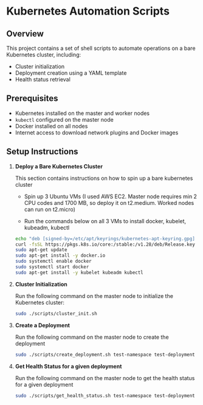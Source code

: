 # Kubernetes Automation Scripts


## Overview

This project contains a set of shell scripts to automate operations on a bare Kubernetes cluster, including:
- Cluster initialization
- Deployment creation using a YAML template
- Health status retrieval

## Prerequisites

- Kubernetes installed on the master and worker nodes
- `kubectl` configured on the master node
- Docker installed on all nodes
- Internet access to download network plugins and Docker images

## Setup Instructions

1. **Deploy a Bare Kubernetes Cluster**

   This section contains instructions on how to spin up a bare kubernetes cluster
   
   - Spin up 3 Ubuntu VMs (I used AWS EC2. Master node requires min 2 CPU codes and 1700 MB, so deploy it on t2.medium. Worked nodes can run on t2.micro)

   - Run the commands below on all 3 VMs to install docker, kubelet, kubeadm, kubectl

   ```bash
   echo "deb [signed-by=/etc/apt/keyrings/kubernetes-apt-keyring.gpg] https://pkgs.k8s.io/core:/stable:/v1.28/deb/ /" | sudo tee /etc/apt/sources.list.d/kubernetes.list
   curl -fsSL https://pkgs.k8s.io/core:/stable:/v1.28/deb/Release.key | sudo gpg --dearmor -o /etc/apt/keyrings/kubernetes-apt-keyring.gpg
   sudo apt-get update
   sudo apt-get install -y docker.io
   sudo systemctl enable docker
   sudo systemctl start docker
   sudo apt-get install -y kubelet kubeadm kubectl

2. **Cluster Initialization**

   Run the following command on the master node to initialize the Kubernetes cluster:

   ```bash
   sudo ./scripts/cluster_init.sh

3. **Create a Deployment**

   Run the following command on the master node to create the deployment

   ```bash
   sudo ./scripts/create_deployment.sh test-namespace test-deployment nginx:latest 100m 500m 128Mi 512Mi 80 50

4. **Get Health Status for a given deployment**

   Run the following command on the master node to get the health status for a given deployment

   ```bash
   sudo ./scripts/get_health_status.sh test-namespace test-deployment
